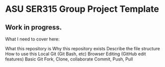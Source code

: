 # ASU SER315 Group Project Template

## Work in progress.

What I need to cover here:

What this repository is
Why this repository exists
Describe the file structure
How to use this
Local Git (Git Bash, etc)
Browser Editing (GitHub edit features)
Basic Git
Fork, Clone, collaborate
Commit, Push, Pull
